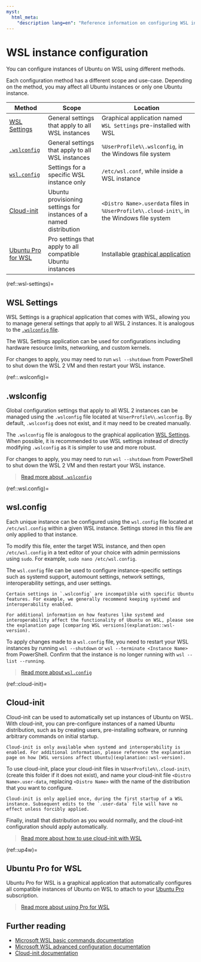 ```yaml
---
myst:
  html_meta:
    "description lang=en": "Reference information on configuring WSL instances."
---
```


# WSL instance configuration

You can configure instances of Ubuntu on WSL using different methods.

Each configuration method has a different scope and use-case. Depending on the method, you may affect all Ubuntu instances or only one Ubuntu instance.

| Method                            | Scope                                                              | Location                                                                                   |
| --------------------------------- | ------------------------------------------------------------------ | ------------------------------------------------------------------------------------------ |
| [WSL Settings](ref::wsl-settings) | General settings that apply to all WSL instances                   | Graphical application named `WSL Settings` pre-installed with WSL                          |
| [`.wslconfig`](ref::.wslconfig)   | General settings that apply to all WSL instances                   | `%UserProfile%\.wslconfig`, in the Windows file system                                     |
| [`wsl.config`](ref::wsl.config)   | Settings for a specific WSL instance only                          | `/etc/wsl.conf`, while inside a WSL instance                                               |
| [Cloud-init](ref::cloud-init)     | Ubuntu provisioning settings for instances of a named distribution | `<Distro Name>.userdata` files in `%UserProfile%\.cloud-init\`, in the Windows file system |
| [Ubuntu Pro for WSL](ref::up4w)   | Pro settings that apply to all compatible Ubuntu instances         | Installable [graphical application ](howto::up4w)                                          |

(ref::wsl-settings)=

## WSL Settings

WSL Settings is a graphical application that comes with WSL, allowing you to manage general settings that apply to all WSL 2 instances. It is analogous to the [`.wslconfig` file](ref::.wslconfig).

The WSL Settings application can be used for configurations including hardware resource limits, networking, and custom kernels.

For changes to apply, you may need to run `wsl --shutdown` from PowerShell to shut down the WSL 2 VM and then restart your WSL instance.

(ref::.wslconfig)=

## .wslconfig

Global configuration settings that apply to all WSL 2 instances can be managed using the `.wslconfig` file located at `%UserProfile%\.wslconfig`. By default, `.wslconfig` does not exist, and it may need to be created manually.

The `.wslconfig` file is analogous to the graphical application [WSL Settings](ref::wsl-settings). When possible, it is recommended to use WSL settings instead of directly modifying `.wslconfig` as it is simpler to use and more robust.

For changes to apply, you may need to run `wsl --shutdown` from PowerShell to shut down the WSL 2 VM and then restart your WSL instance.

> [Read more about `.wslconfig`](https://learn.microsoft.com/en-us/windows/wsl/wsl-config#wslconfig)

(ref::wsl.config)=

## wsl.config

Each unique instance can be configured using the `wsl.config` file located at `/etc/wsl.config` within a given WSL instance. Settings stored in this file are only applied to that instance.

To modify this file, enter the target WSL instance, and then open `/etc/wsl.config` in a text editor of your choice with admin permissions using `sudo`. For example, `sudo nano /etc/wsl.config`.

The `wsl.config` file can be used to configure instance-specific settings such as systemd support, automount settings, network settings, interoperability settings, and user settings.

```{warning}
Certain settings in `.wslconfig` are incompatible with specific Ubuntu features. For example, we generally recommend keeping systemd and interoperability enabled.

For additional information on how features like systemd and interoperability affect the functionality of Ubuntu on WSL, please see the explanation page [comparing WSL versions](explanation::wsl-version).
```

To apply changes made to a `wsl.config` file, you need to restart your WSL instances by running `wsl --shutdown` or `wsl --terminate <Instance Name>` from PowerShell. Confirm that the instance is no longer running with `wsl --list --running`.

> [Read more about `wsl.config`](https://learn.microsoft.com/en-us/windows/wsl/wsl-config#wslconf)

(ref::cloud-init)=

## Cloud-init

Cloud-init can be used to automatically set up instances of Ubuntu on WSL.
With cloud-init, you can pre-configure instances of a named Ubuntu distribution, such as by creating users, pre-installing software, or running arbitrary commands on initial startup.

```{important}
Cloud-init is only available when systemd and interoperability is enabled. For additional information, please reference the explanation page on how [WSL versions affect Ubuntu](explanation::wsl-version).
```

To use cloud-init, place your cloud-init files in `%UserProfile%\.cloud-init\` (create this folder if it does not exist), and name your cloud-init file `<Distro Name>.user-data`, replacing `<Distro Name>` with the name of the distribution that you want to configure.

```{note}
Cloud-init is only applied once, during the first startup of a WSL instance. Subsequent edits to the `.user-data` file will have no effect unless forcibly applied.
```

Finally, install that distribution as you would normally, and the cloud-init configuration should apply automatically.

> [Read more about how to use cloud-init with WSL](howto::cloud-init)

[//]: # "TODO for the Landscape release: Mention that if Landscape supplies a cloud-init file, it takes priority over any overlapping user-defined cloud-init file: cloudinit.readthedocs.io/en/latest/reference/datasources/wsl.html#user-data-configuration "

(ref::up4w)=

## Ubuntu Pro for WSL

Ubuntu Pro for WSL is a graphical application that automatically configures all compatible instances of Ubuntu on WSL to attach to your [Ubuntu Pro](https://ubuntu.com/pro) subscription.

> [Read more about using Pro for WSL](howto::up4w)

## Further reading

- [Microsoft WSL basic commands documentation](https://learn.microsoft.com/en-us/windows/wsl/basic-commands)
- [Microsoft WSL advanced configuration documentation](https://learn.microsoft.com/en-us/windows/wsl/wsl-config)
- [Cloud-init documentation](https://cloudinit.readthedocs.io/en/latest/)
